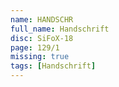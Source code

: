 ```yaml
---
name: HANDSCHR
full_name: Handschrift
disc: SiFoX-18
page: 129/1
missing: true
tags: [Handschrift]
---
```


